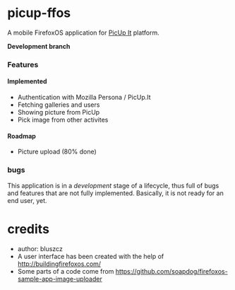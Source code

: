 picup-ffos
==========

A mobile FirefoxOS application for [PicUp It](https://picup.it) platform. 

**Development branch**

### Features

#### Implemented

* Authentication with Mozilla Persona / PicUp.It
* Fetching galleries and users
* Showing picture from PicUp
* Pick image from other activites

#### Roadmap

 * Picture upload (80% done)

### bugs

This application is in a *development* stage of a lifecycle, thus full of bugs and features that are  not fully implemented. Basically, it is not ready for an end user, yet.

credits
=======
* author: bluszcz
* A user interface has been created with the help of http://buildingfirefoxos.com/
* Some parts of a code come from https://github.com/soapdog/firefoxos-sample-app-image-uploader
